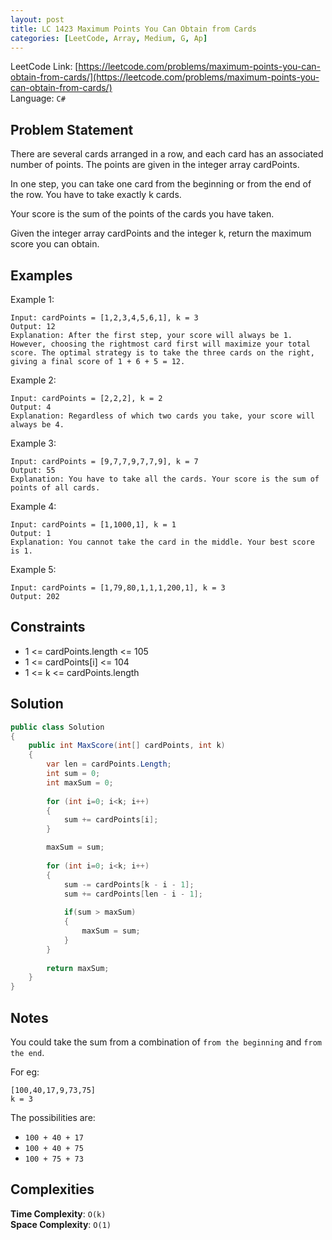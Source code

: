 ```yaml
---
layout: post
title: LC 1423 Maximum Points You Can Obtain from Cards
categories: [LeetCode, Array, Medium, G, Ap]
---
```


LeetCode Link: [https://leetcode.com/problems/maximum-points-you-can-obtain-from-cards/](https://leetcode.com/problems/maximum-points-you-can-obtain-from-cards/)  
Language: `C#`

## Problem Statement

There are several cards arranged in a row, and each card has an associated number of points. The points are given in the integer array cardPoints.

In one step, you can take one card from the beginning or from the end of the row. You have to take exactly k cards.

Your score is the sum of the points of the cards you have taken.

Given the integer array cardPoints and the integer k, return the maximum score you can obtain.

## Examples

Example 1:

```
Input: cardPoints = [1,2,3,4,5,6,1], k = 3
Output: 12
Explanation: After the first step, your score will always be 1. However, choosing the rightmost card first will maximize your total score. The optimal strategy is to take the three cards on the right, giving a final score of 1 + 6 + 5 = 12.
```

Example 2:

```
Input: cardPoints = [2,2,2], k = 2
Output: 4
Explanation: Regardless of which two cards you take, your score will always be 4.
```

Example 3:

```
Input: cardPoints = [9,7,7,9,7,7,9], k = 7
Output: 55
Explanation: You have to take all the cards. Your score is the sum of points of all cards.
```

Example 4:

```
Input: cardPoints = [1,1000,1], k = 1
Output: 1
Explanation: You cannot take the card in the middle. Your best score is 1. 
```

Example 5:

```
Input: cardPoints = [1,79,80,1,1,1,200,1], k = 3
Output: 202
```

## Constraints  

* 1 <= cardPoints.length <= 105
* 1 <= cardPoints[i] <= 104
* 1 <= k <= cardPoints.length

## Solution

``` csharp
public class Solution 
{
    public int MaxScore(int[] cardPoints, int k) 
    {        
        var len = cardPoints.Length;
        int sum = 0;
        int maxSum = 0;
        
        for (int i=0; i<k; i++)
        {
            sum += cardPoints[i];                        
        }        

        maxSum = sum;
        
        for (int i=0; i<k; i++)
        {
            sum -= cardPoints[k - i - 1];
            sum += cardPoints[len - i - 1];
            
            if(sum > maxSum)
            {
                maxSum = sum;
            }
        }
        
        return maxSum;
    }
}
```

## Notes

You could take the sum from a combination of `from the beginning` and `from the end`. 

For eg:

`[100,40,17,9,73,75]`  
`k = 3`

The possibilities are:

* `100 + 40 + 17`
* `100 + 40 + 75`
* `100 + 75 + 73`

## Complexities

**Time Complexity**: `O(k)`  
**Space Complexity**: `O(1)`
